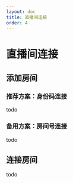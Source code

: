 ```yaml
---
layout: doc
title: 直播间连接
order: 4
---
```

# 直播间连接

## 添加房间

### 推荐方案：身份码连接

todo

### 备用方案：房间号连接

todo

## 连接房间

todo